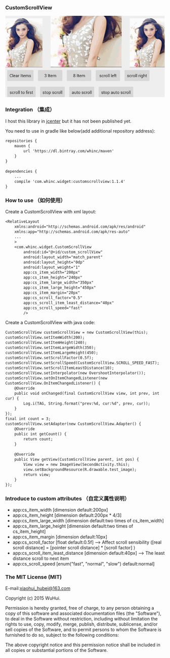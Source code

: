 
### CustomScrollView

![screenshot](./screenshot.gif)

### Integration （集成）

I host this library in [jcenter][1] but it has not been published yet.

You need to use in gradle like below(add additional repository address):

```
repositories {
    maven {
        url 'https://dl.bintray.com/whinc/maven'
    }
}

dependencies {
    ...
    compile 'com.whinc.widget:customscrollview:1.1.4'
}
```

### How to use （如何使用）

Create a CustomScrollView with xml layout:

```
<RelativeLayout
    xmlns:android="http://schemas.android.com/apk/res/android"
    xmlns:app="http://schemas.android.com/apk/res-auto"
    ...
    >
    <com.whinc.widget.CustomScrollView
        android:id="@+id/custom_scrollView"
        android:layout_width="match_parent"
        android:layout_height="0dp"
        android:layout_weight="1"
        app:cs_item_width="200px"
        app:cs_item_height="240px"
        app:cs_item_large_width="350px"
        app:cs_item_large_height="450px"
        app:cs_item_margin="20px"
        app:cs_scroll_factor="0.5"
        app:cs_scroll_item_least_distance="40px"
        app:cs_scroll_speed="fast"
        />
```

Create a CustomScrollView with java code:

```
CustomScrollView customScrollView = new CustomScrollView(this);
customScrollView.setItemWidth(200);
customScrollView.setItemHeight(240);
customScrollView.setItemLargeWidth(350);
customScrollView.setItemLargeHeight(450);
customScrollView.setScrollFactor(0.5f);
customScrollView.setScrollSpeed(CustomScrollView.SCROLL_SPEED_FAST);
customScrollView.setScrollItemLeastDistance(10);
customScrollView.setInterpolator(new OvershootInterpolator());
customScrollView.setOnItemChangedListener(new CustomScrollView.OnItemChangedListener() {
    @Override
    public void onChanged(final CustomScrollView view, int prev, int cur) {
        Log.i(TAG, String.format("prev:%d, cur:%d", prev, cur));
    }
});
final int count = 3;
customScrollView.setAdapter(new CustomScrollView.Adapter() {
    @Override
    public int getCount() {
        return count;
    }

    @Override
    public View getView(CustomScrollView parent, int pos) {
        View view = new ImageView(SecondActivity.this);
        view.setBackgroundResource(R.drawable.test_image);
        return view;
    }
});
```

### Introduce to custom attributes （自定义属性说明）

* app:cs_item_width [dimension default:200px]
* app:cs_item_height [dimension default:200px * 4/3]
* app:cs_item_large_width [dimension default:two times of cs_item_width]
* app:cs_item_large_height [dimension default:two times of cs_item_height]
* app:cs_item_margin [dimension default:10px]
* app:cs_scroll_factor [float default:0.5f] --> Affect scroll sensibility ([real scroll distance] = [pointer scroll distance] * [scroll factor] )
* app:cs_scroll_item_least_distance [dimension default:40px] --> The least distance scroll to next item
* app:cs_scroll_speed [enum("fast", "normal", "slow") default:normal] 

### The MIT License (MIT)

E-mail:xiaohui_hubei@163.com

Copyright (c) 2015 WuHui.

Permission is hereby granted, free of charge, to any person obtaining a copy
of this software and associated documentation files (the "Software"), to deal
in the Software without restriction, including without limitation the rights
to use, copy, modify, merge, publish, distribute, sublicense, and/or sell
copies of the Software, and to permit persons to whom the Software is
furnished to do so, subject to the following conditions:

The above copyright notice and this permission notice shall be included in all
copies or substantial portions of the Software.

[1]:https://bintray.com/whinc/maven/customscrollview/view
